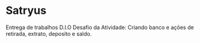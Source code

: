 # Satryus
Entrega de trabalhos D.I.O
Desafio da Atividade: Criando banco e ações de retirada, extrato, deposito e saldo.